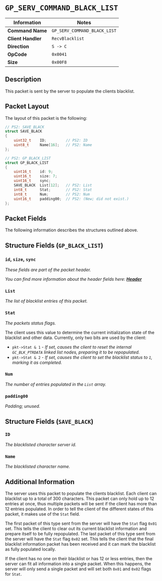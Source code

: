 # `GP_SERV_COMMAND_BLACK_LIST`

| Information               | Notes |
|---                        |---    |
| **Command Name**          | `GP_SERV_COMMAND_BLACK_LIST` |
| **Client Handler**        | `RecvBlacklist` |
| **Direction**             | `S -> C` |
| **OpCode**                | `0x0041` |
| **Size**                  | `0x00F8` |

## Description

This packet is sent by the server to populate the clients blacklist.

## Packet Layout

The layout of this packet is the following:

```cpp
// PS2: SAVE_BLACK
struct SAVE_BLACK
{
    uint32_t    ID;         // PS2: ID
    uint8_t     Name[16];   // PS2: Name
};

// PS2: GP_BLACK_LIST
struct GP_BLACK_LIST
{
    uint16_t    id: 9;
    uint16_t    size: 7;
    uint16_t    sync;
    SAVE_BLACK  List[12];   // PS2: List
    int8_t      Stat;       // PS2: Stat
    int8_t      Num;        // PS2: Num
    uint16_t    padding00;  // PS2: (New; did not exist.)
};
```

## Packet Fields

The following information describes the structures outlined above.

## Structure Fields (`GP_BLACK_LIST`)

### `id`, `size`, `sync`

_These fields are part of the packet header._

_You can find more information about the header fields here: [**Header**](/world/server/Header.md)_

### `List`

_The list of blacklist entries of this packet._

### `Stat`

_The packets status flags._

The client uses this value to determine the current initialization state of the blacklist and other data. Currently, only two bits are used by the client:

  - `pkt->Stat & 1` - _If set, causes the client to reset the internal `GC_BLK_PTRDATA` linked list nodes, preparing it to be repopulated._
  - `pkt->Stat & 2` - _If set, causes the client to set the blacklist status to `1`, marking it as completed._

### `Num`

_The number of entries populated in the `List` array._

### `padding00`

_Padding; unused._

## Structure Fields (`SAVE_BLACK`)

### `ID`

_The blacklisted character server id._

### `Name`

_The blacklisted character name._

## Additional Information

The server uses this packet to populate the clients blacklist. Each client can blacklist up to a total of 300 characters. This packet can only hold up to 12 entries at once, thus multiple packets will be sent if the client has more than 12 entries populated. In order to tell the client of the different states of this packet, it makes use of the `Stat` field.

The first packet of this type sent from the server will have the `Stat` flag `0x01` set. This tells the client to clear out its current blacklist information and prepare itself to be fully repopulated. The last packet of this type sent from the server will have the `Stat` flag `0x02` set. This tells the client that the final blacklist information packet has been received and it can mark the blacklist as fully populated locally.

If the client has no one on their blacklist or has 12 or less entries, then the server can fit all information into a single packet. When this happens, the server will only send a single packet and will set both `0x01` and `0x02` flags for `Stat`.
